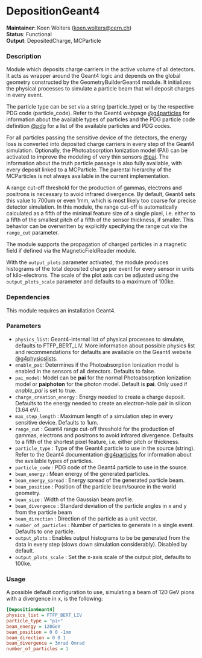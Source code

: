 # DepositionGeant4
**Maintainer**: Koen Wolters (<koen.wolters@cern.ch>)  
**Status**: Functional  
**Output**: DepositedCharge, MCParticle

### Description
Module which deposits charge carriers in the active volume of all detectors. It acts as wrapper around the Geant4 logic and depends on the global geometry constructed by the GeometryBuilderGeant4 module. It initializes the physical processes to simulate a particle beam that will deposit charges in every event.

The particle type can be set via a string (particle_type) or by the respective PDG code (particle_code). Refer to the Geant4 webpage [@g4particles] for information about the available types of particles and the PDG particle code definition [@pdg] for a list of the available particles and PDG codes.

For all particles passing the sensitive device of the detectors, the energy loss is converted into deposited charge carriers in every step of the Geant4 simulation. Optionally, the Photoabsorption Ionization model (PAI) can be activated to improve the modeling of very thin sensors [@pai]. The information about the truth particle passage is also fully available, with every deposit linked to a MCParticle. The parental hierarchy of the MCParticles is not always available in the current implementation.

A range cut-off threshold for the production of gammas, electrons and positrons is necessary to avoid infrared divergence. By default, Geant4 sets this value to 700um or even 1mm, which is most likely too coarse for precise detector simulation. In this module, the range cut-off is automatically calculated as a fifth of the minimal feature size of a single pixel, i.e. either to a fifth of the smallest pitch of a fifth of the sensor thickness, if smaller. This behavior can be overwritten by explicitly specifying the range cut via the `range_cut` parameter.

The module supports the propagation of charged particles in a magnetic field if defined via the MagneticFieldReader module.

With the `output_plots` parameter activated, the module produces histograms of the total deposited charge per event for every sensor in units of kilo-electrons.
The scale of the plot axis can be adjusted using the `output_plots_scale` parameter and defaults to a maximum of 100ke.

### Dependencies

This module requires an installation Geant4.

### Parameters
* `physics_list`: Geant4-internal list of physical processes to simulate, defaults to FTFP_BERT_LIV. More information about possible physics list and recommendations for defaults are available on the Geant4 website [@g4physicslists].
* `enable_pai`: Determines if the Photoabsorption Ionization model is enabled in the sensors of all detectors. Defaults to false.
* `pai_model`: Model can be **pai** for the normal Photoabsorption Ionization model or **paiphoton** for the photon model. Default is **pai**. Only used if *enable_pai* is set to true.
* `charge_creation_energy` : Energy needed to create a charge deposit. Defaults to the energy needed to create an electron-hole pair in silicon (3.64 eV).
* `max_step_length` : Maximum length of a simulation step in every sensitive device. Defaults to 1um.
* `range_cut` : Geant4 range cut-off threshold for the production of gammas, electrons and positrons to avoid infrared divergence. Defaults to a fifth of the shortest pixel feature, i.e. either pitch or thickness.
* `particle_type` : Type of the Geant4 particle to use in the source (string). Refer to the Geant4 documentation [@g4particles] for information about the available types of particles.
* `particle_code` : PDG code of the Geant4 particle to use in the source.
* `beam_energy` : Mean energy of the generated particles.
* `beam_energy_spread` : Energy spread of the generated particle beam.
* `beam_position` : Position of the particle beam/source in the world geometry.
* `beam_size` : Width of the Gaussian beam profile.
* `beam_divergence` : Standard deviation of the particle angles in x and y from the particle beam
* `beam_direction` : Direction of the particle as a unit vector.
* `number_of_particles` : Number of particles to generate in a single event. Defaults to one particle.
* `output_plots` : Enables output histograms to be be generated from the data in every step (slows down simulation considerably). Disabled by default.
* `output_plots_scale` : Set the x-axis scale of the output plot, defaults to 100ke.

### Usage
A possible default configuration to use, simulating a beam of 120 GeV pions with a divergence in x, is the following:

```ini
[DepositionGeant4]
physics_list = FTFP_BERT_LIV
particle_type = "pi+"
beam_energy = 120GeV
beam_position = 0 0 -1mm
beam_direction = 0 0 1
beam_divergence = 3mrad 0mrad
number_of_particles = 1
```

[@g4physicslists]: http://geant4.cern.ch/support/proc_mod_catalog/physics_lists/referencePL.shtml
[@g4particles]: http://geant4.cern.ch/G4UsersDocuments/UsersGuides/ForApplicationDeveloper/html/TrackingAndPhysics/particle.html
[@pdg]: http://hepdata.cedar.ac.uk/lbl/2016/reviews/rpp2016-rev-monte-carlo-numbering.pdf
[@pai]: https://doi.org/10.1016/S0168-9002(00)00457-5
